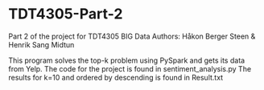 # TDT4305-Part-2

Part 2 of the project for TDT4305 BIG Data
Authors: Håkon Berger Steen & Henrik Sang Midtun

This program solves the top-k problem using PySpark and gets its data from Yelp.
The code for the project is found in sentiment_analysis.py
The results for k=10 and ordered by descending is found in Result.txt


